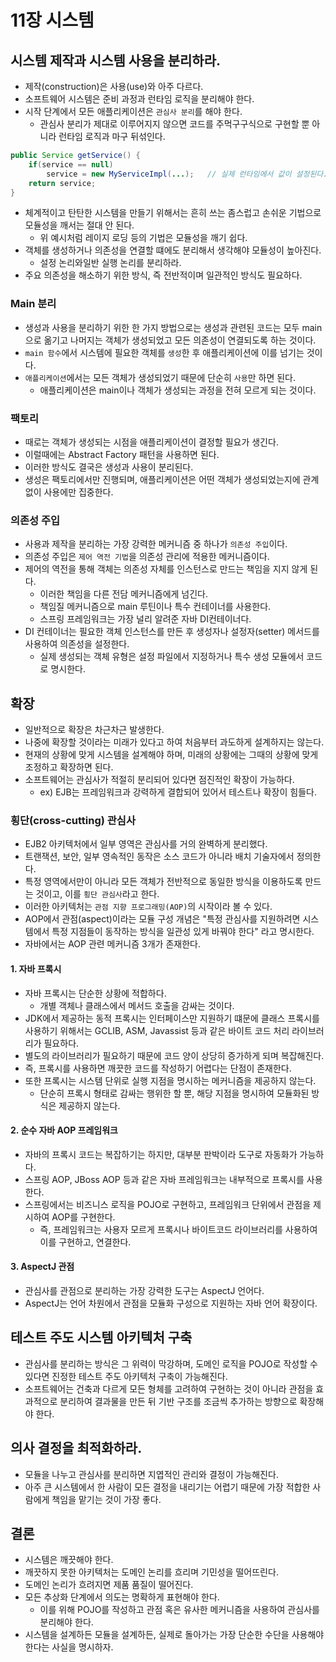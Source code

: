 # 11장 시스템

## 시스템 제작과 시스템 사용을 분리하라.

- 제작(construction)은 사용(use)와 아주 다르다.
- 소프트웨어 시스템은 준비 과정과 런타임 로직을 분리해야 한다.
- 시작 단계에서 모든 애플리케이션은 `관심사 분리`를 해야 한다.
  - 관심사 분리가 제대로 이루어지지 않으면 코드를 주먹구구식으로 구현할 뿐 아니라 런타임 로직과 마구 뒤섞인다.

```java
public Service getService() {
    if(service == null)
        service = new MyServiceImpl(...);   // 실제 런타임에서 값이 설정된다. --> 런타임 로직에 객체 생성 로직이 섞여있다. --> SRP가 깨진 것
    return service;
}
```

- 체계적이고 탄탄한 시스템을 만들기 위해서는 흔히 쓰는 좀스럽고 손쉬운 기법으로 모듈성을 깨서는 절대 안 된다.
  - 위 예시처럼 레이지 로딩 등의 기법은 모듈성을 깨기 쉽다.
- 객체를 생성하거나 의존성을 연결할 떄에도 분리해서 생각해야 모듈성이 높아진다.
  - 설정 논리와일반 실행 논리를 분리하라.
- 주요 의존성을 해소하기 위한 방식, 즉 전반적이며 일관적인 방식도 필요하다.

### Main 분리

- 생성과 사용을 분리하기 위한 한 가지 방법으로는 생성과 관련된 코드는 모두 main으로 옮기고 나머지는 객체가 생성되었고 모든 의존성이 연결되도록 하는 것이다.
- `main 함수`에서 시스템에 필요한 객체를 `생성`한 후 애플리케이션에 이를 넘기는 것이다.
- `애플리케이션`에서는 모든 객체가 생성되었기 때문에 단순히 `사용`만 하면 된다.
  - 애플리케이션은 main이나 객체가 생성되는 과정을 전혀 모르게 되는 것이다.

### 팩토리

- 때로는 객체가 생성되는 시점을 애플리케이션이 결정할 필요가 생긴다.
- 이럴때에는 Abstract Factory 패턴을 사용하면 된다.
- 이러한 방식도 결국은 생성과 사용이 분리된다.
- 생성은 팩토리에서만 진행되며, 애플리케이션은 어떤 객체가 생성되었는지에 관계 없이 사용에만 집중한다.

### 의존성 주입

- 사용과 제작을 분리하는 가장 강력한 메커니즘 중 하나가 `의존성 주입`이다.
- 의존성 주입은 `제어 역전 기법`을 의존성 관리에 적용한 메커니즘이다.
- 제어의 역전을 통해 객체는 의존성 자체를 인스턴스로 만드는 책임을 지지 않게 된다.
  - 이러한 책임을 다른 전담 메커니즘에게 넘긴다.
  - 책임질 메커니즘으로 main 루틴이나 특수 컨테이너를 사용한다.
  - 스프링 프레임워크는 가장 널리 알려준 자바 DI컨테이너다.
- DI 컨테이너는 필요한 객체 인스턴스를 만든 후 생성자나 설정자(setter) 메서드를 사용하여 의존성을 설정한다.
  - 실제 생성되는 객체 유형은 설정 파일에서 지정하거나 특수 생성 모듈에서 코드로 명시한다.

## 확장

- 일반적으로 확장은 차근차근 발생한다.
- 나중에 확장할 것이라는 미래가 있다고 하여 처음부터 과도하게 설계하지는 않는다.
- 현재의 상황에 맞게 시스템을 설계해야 하며, 미래의 상황에는 그때의 상황에 맞게 조정하고 확장하면 된다.
- 소프트웨어는 관심사가 적절히 분리되어 있다면 점진적인 확장이 가능하다.
  - ex) EJB는 프레임워크과 강력하게 결합되어 있어서 테스트나 확장이 힘들다.

### 횡단(cross-cutting) 관심사

- EJB2 아키텍처에서 일부 영역은 관심사를 거의 완벽하게 분리했다.
- 트랜잭션, 보안, 일부 영속적인 동작은 소스 코드가 아니라 배치 기술자에서 정의한다.
- 특정 영역에서만이 아니라 모든 객체가 전반적으로 동일한 방식을 이용하도록 만드는 것이고, 이를 `횡단 관심사`라고 한다.
- 이러한 아키텍처는 `관점 지향 프로그래밍(AOP)`의 시작이라 볼 수 있다.
- AOP에서 관점(aspect)이라는 모듈 구성 개념은 "특정 관심사를 지원하려면 시스템에서 특정 지점들이 동작하는 방식을 일관성 있게 바꿔야 한다" 라고 명시한다.
- 자바에서는 AOP 관련 메커니즘 3개가 존재한다.

#### 1. 자바 프록시

- 자바 프록시는 단순한 상황에 적합하다.
  - 개별 객체나 클래스에서 메서드 호출을 감싸는 것이다.
- JDK에서 제공하는 동적 프록시는 인터페이스만 지원하기 떄문에 클래스 프록시를 사용하기 위해서는 GCLIB, ASM, Javassist 등과 같은 바이트 코드 처리 라이브러리가 필요하다.
- 별도의 라이브러리가 필요하기 때문에 코드 양이 상당히 증가하게 되며 복잡해진다.
- 즉, 프록시를 사용하면 깨끗한 코드를 작성하기 어렵다는 단점이 존재한다.
- 또한 프록시는 시스템 단위로 실행 지점을 명시하는 메커니즘을 제공하지 않는다.
  - 단순히 프록시 형태로 감싸는 행위한 할 뿐, 해당 지점을 명시하여 모듈화된 방식은 제공하지 않는다.
  
#### 2. 순수 자바 AOP 프레임워크

- 자바의 프록시 코드는 복잡하기는 하지만, 대부분 판박이라 도구로 자동화가 가능하다.
- 스프링 AOP, JBoss AOP 등과 같은 자바 프레임워크는 내부적으로 프록시를 사용한다.
- 스프링에서는 비즈니스 로직을 POJO로 구현하고, 프레임워크 단위에서 관점을 제시하여 AOP를 구현한다.
  - 즉, 프레임워크는 사용자 모르게 프록시나 바이트코드 라이브러리를 사용하여 이를 구현하고, 연결한다.

#### 3. AspectJ 관점

- 관심사를 관점으로 분리하는 가장 강력한 도구는 AspectJ 언어다.
- AspectJ는 언어 차원에서 관점을 모듈화 구성으로 지원하는 자바 언어 확장이다.

## 테스트 주도 시스템 아키텍처 구축

- 관심사를 분리하는 방식은 그 위력이 막강하며, 도메인 로직을 POJO로 작성할 수 있다면 진정한 테스트 주도 아키텍처 구축이 가능해진다.
- 소프트웨어는 건축과 다르게 모든 형체를 고려하여 구현하는 것이 아니라 관점을 효과적으로 분리하여 결과물을 만든 뒤 기반 구조를 조금씩 추가하는 방향으로 확장해야 한다.

## 의사 결정을 최적화하라.

- 모듈을 나누고 관심사를 분리하면 지엽적인 관리와 결정이 가능해진다.
- 아주 큰 시스템에서 한 사람이 모든 결정을 내리기는 어렵기 때문에 가장 적합한 사람에게 책임을 맡기는 것이 가장 좋다.

## 결론

- 시스템은 깨끗해야 한다.
- 깨끗하지 못한 아키텍처는 도메인 논리를 흐리며 기민성을 떨어뜨린다.
- 도메인 논리가 흐려지면 제품 품질이 떨어진다.
- 모든 추상화 단계에서 의도는 명확하게 표현해야 한다.
  - 이를 위해 POJO를 작성하고 관점 혹은 유사한 메커니즘을 사용하여 관심사를 분리해야 한다.
- 시스템을 설계하든 모듈을 설계하든, 실제로 돌아가는 가장 단순한 수단을 사용해야 한다는 사실을 명시하자.